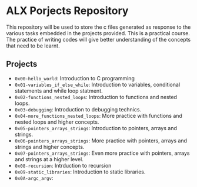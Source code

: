 # ALX Porjects Repository
This repository will be used to store the c files generated as response to the various tasks embedded in the projects provided. This is a practical course. The practice of writing codes will give better understanding of the concepts that need to be learnt. 
## Projects
- `0x00-hello_world`: Introduction to C programming
- `0x01-variables_if_else_while`: Introduction to variables, conditional statements and while loop statment.
- `0x02-functions_nested_loops`: Introduction to functions and nested loops.
- `0x03-debugging`: Introduction to debugging technics.
- `0x04-more_functions_nested_loops`: More practice with functions and nested loops and higher concepts.
- `0x05-pointers_arrays_strings`: Introduction to pointers, arrays and strings.
- `0x06-pointers_arrays_strings`: More practice with pointers, arrays and strings and higher concepts.
- `0x07-pointers_arrays_strings`: Even more practice with pointers, arrays and strings at a higher level.
- `0x08-recursion`: Intrduction to recursion
- `0x09-static_libraries`: Introduction to static libraries.
- `0x0A-argc_argv`: 
